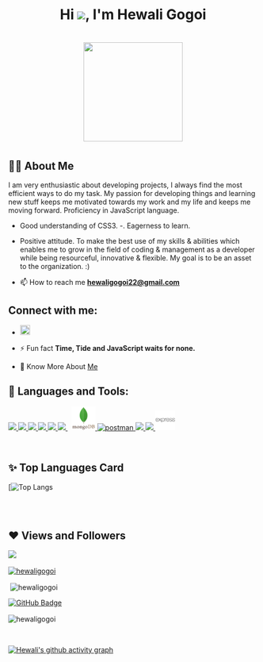 ### <h1 align="center">Hi <img src="https://raw.githubusercontent.com/MartinHeinz/MartinHeinz/master/wave.gif" width="30px">, I'm Hewali Gogoi</h1>

<h1 align="center"><a href="#"><img width="200" height="200" src="https://pro2-bar-s3-cdn-cf5.myportfolio.com/17a47d9e8f4727ce5f3e48805b2d8eb2/67cb1a46-1d0c-45fe-ab3f-520e4802b1b8_rwc_0x7x800x626x800.gif?h=3ef38d2bcece76203455258e0d585fe9"/></a></h1>

## 🙋‍♂️ About Me

I am very enthusiastic about developing projects, I always find the most efficient ways to do my task. My passion for developing things and learning new stuff keeps me motivated towards my work and my life and keeps me moving forward. Proficiency in JavaScript language.
- Good understanding of CSS3.
-. Eagerness to learn.
 - Positive attitude.
To make the best use of my skills & abilities which enables me to grow in the field of coding & management as a developer while being resourceful, innovative & flexible. My goal is to be an asset to the organization. :)

- 📫 How to reach me **hewaligogoi22@gmail.com**

## Connect with me:

- <a style="margin:0;" target="_blank" href="https://www.linkedin.com/in/hewali-gogoi-a01249172/"><img  width="20px" height="20px" src="https://www.edigitalagency.com.au/wp-content/uploads/new-linkedin-logo-white-black-png.png"/><a/>

- ⚡ Fun fact **Time, Tide and JavaScript waits for none.**
- 📑 Know More About [Me](https://drive.google.com/file/d/1lhoBSaytviJkx-KvTERaVyK73jhQBXh4/view)

## 🚀 Languages and Tools:

<p align="left"> 
    <a href="https://reactjs.org/" target="_blank"> <img src="https://img.icons8.com/color/48/000000/react-native.png"/> </a>
    <a href="https://developer.mozilla.org/en-US/docs/Web/JavaScript" target="_blank"> <img src="https://img.icons8.com/color/48/000000/javascript.png"/> </a> 
    <a href="https://www.w3.org/html/" target="_blank"> <img src="https://img.icons8.com/color/48/000000/html-5.png"/> </a> 
    <a href="https://www.w3schools.com/css/" target="_blank"> <img src="https://img.icons8.com/color/48/000000/css3.png"/> </a> 
    <a href="https://getbootstrap.com" target="_blank"> <img src="https://img.icons8.com/color/48/000000/bootstrap.png"/> </a> 
    <a style="padding-right:8px;" href="https://nodejs.org" target="_blank"> <img src="https://img.icons8.com/color/48/000000/nodejs.png"/> </a> 
    <a href="https://www.mongodb.com/" target="_blank"> <img src="https://raw.githubusercontent.com/devicons/devicon/master/icons/mongodb/mongodb-original-wordmark.svg" alt="mongodb" width="48" height="48"/> </a> 
    <a href="https://postman.com" target="_blank"> <img src="https://www.vectorlogo.zone/logos/getpostman/getpostman-icon.svg" alt="postman" width="45" height="45"/> </a>   
    <a href="https://git-scm.com/" target="_blank"> <img src="https://img.icons8.com/color/48/000000/git.png"/> </a> 
    <a href="https://redux.js.org" target="_blank"> <img src="https://img.icons8.com/color/48/000000/redux.png"/> </a>
    <a href="https://expressjs.com" target="_blank"> <img src="https://raw.githubusercontent.com/devicons/devicon/master/icons/express/express-original-wordmark.svg" alt="express" width="40" height="40"/> </a>
</p>


<br/>




## ✨ Top Languages Card

[![Top Langs](https://github-readme-stats.vercel.app/api/top-langs?username=hewaligogoi&show_icons=true&locale=en&layout=compact)


<br/>

<br/>



## ❤ Views and Followers
<a href="https://github.com/HewaliGogoi/github-profile-views-counter">
    <img src="https://komarev.com/ghpvc/?username=HewaliGogoi">
</a>
 <p align="left"> <a href="https://github.com/ryo-ma/github-profile-trophy"><img src="https://github-profile-trophy.vercel.app/?username=hewaligogoi" alt="hewaligogoi" /></a> </p>
 <p>&nbsp;<img align="center" src="https://github-readme-stats.vercel.app/api?username=hewaligogoi&show_icons=true&locale=en" alt="hewaligogoi" /></p>
<a href="https://github.com/HewaliGogoi?tab=followers"><img src="https://img.shields.io/github/followers/HewaliGogoi?label=Followers&style=social" alt="GitHub Badge"></a>
<p><img align="center" src="https://github-readme-streak-stats.herokuapp.com/?user=hewaligogoi&" alt="hewaligogoi" /></p>

 <br/>


[![Hewali's github activity graph](https://activity-graph.herokuapp.com/graph?username=HewaliGogoi&theme=react-dark)](https://github.com/HewaliGogoi/github-readme-activity-graph)


<br/>


<!--

Here are some ideas to get you started:
:wave: Hi, I’m @HewaliGogoi
- :eyes: I’m interested in learning languages
- :seedling: I’m currently learning Full Stack Web Development
- :revolving_hearts:️ I’m looking to collaborate on some projects which requires HTML5, CSS3 & JS
- :mailbox: You can reach me in https://www.linkedin.com/in/hewali-gogoi-a01249172/
-->

<!---
HewaliGogoi/HewaliGogoi is a ✨ special ✨ repository because its `README.md` (this file) appears on your GitHub profile.
You can click the Preview link to take a look at your changes.
--->
